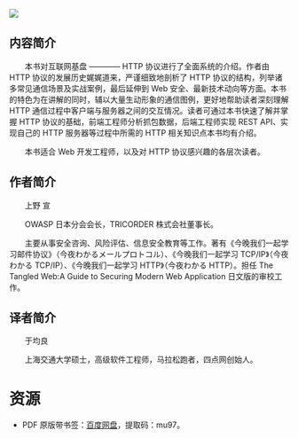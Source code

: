 ![](http://img3m7.ddimg.cn/57/34/23462067-1_u_5.jpg)

## 内容简介

　　本书对互联网基盘 ———— HTTP 协议进行了全面系统的介绍。作者由 HTTP 协议的发展历史娓娓道来，严谨细致地剖析了 HTTP 协议的结构，列举诸多常见通信场景及实战案例，最后延伸到 Web 安全、最新技术动向等方面。本书的特色为在讲解的同时，辅以大量生动形象的通信图例，更好地帮助读者深刻理解 HTTP 通信过程中客户端与服务器之间的交互情况。读者可通过本书快速了解并掌握 HTTP 协议的基础，前端工程师分析抓包数据，后端工程师实现 REST API、实现自己的 HTTP 服务器等过程中所需的 HTTP 相关知识点本书均有介绍。

　　本书适合 Web 开发工程师，以及对 HTTP 协议感兴趣的各层次读者。

## 作者简介

　　上野 宣

　　OWASP 日本分会会长，TRICORDER 株式会社董事长。

　　主要从事安全咨询、风险评估、信息安全教育等工作。著有《今晚我们一起学习邮件协议》（今夜わかるメールプロトコル）、《今晚我们一起学习 TCP/IP》（今夜わかる TCP/IP）、《今晚我们一起学习 HTTP》（今夜わかる HTTP）。担任 The Tangled Web:A Guide to Securing Modern Web Application 日文版的审校工作。

## 译者简介

　　于均良

　　上海交通大学硕士，高级软件工程师，马拉松跑者，四点网创始人。

# 资源

* PDF 原版带书签：[百度网盘](https://pan.baidu.com/s/1bfNz6aGD4c1jVYw0cQ1KMg)，提取码：mu97。
